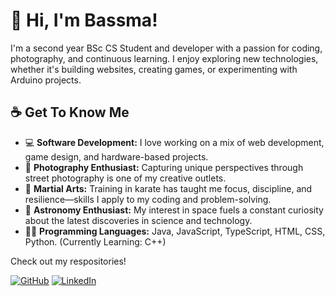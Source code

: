 # 👋 **Hi, I'm Bassma!**

I'm a second year BSc CS Student and developer with a passion for coding, photography, and continuous learning. I enjoy exploring new technologies, whether it's building websites, creating games, or experimenting with Arduino projects. 

## ☕️ Get To Know Me
- 💻 **Software Development:** I love working on a mix of web development, game design, and hardware-based projects.
- 📸 **Photography Enthusiast:** Capturing unique perspectives through street photography is one of my creative outlets.
- 🥋 **Martial Arts:** Training in karate has taught me focus, discipline, and resilience—skills I apply to my coding and problem-solving.
- 🌌 **Astronomy Enthusiast:** My interest in space fuels a constant curiosity about the latest discoveries in science and technology.
- 👩‍💻 **Programming Languages:** Java, JavaScript, TypeScript, HTML, CSS, Python. (Currently Learning: C++)

Check out my respositories!

[![GitHub](https://img.shields.io/badge/GitHub-View%20Repositories-purple)](https://github.com/BassmaSali) [![LinkedIn](https://img.shields.io/badge/LinkedIn-Connect-blue)](https://www.linkedin.com/in/bassmasalimane)


